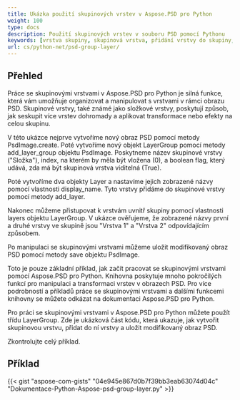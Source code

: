 ```yaml
---
title: Ukázka použití skupinových vrstev v Aspose.PSD pro Python
weight: 100
type: docs
description: Použití skupinových vrstev v souboru PSD pomocí Pythonu
keywords: [vrstva skupiny, skupinová vrstva, přidání vrstvy do skupiny, psd api, python, ukázkový kód]
url: cs/python-net/psd-group-layer/
---
```


## **Přehled**

Práce se skupinovými vrstvami v Aspose.PSD pro Python je silná funkce, která vám umožňuje organizovat a manipulovat s vrstvami v rámci obrazu PSD. Skupinové vrstvy, také známé jako složkové vrstvy, poskytují způsob, jak seskupit více vrstev dohromady a aplikovat transformace nebo efekty na celou skupinu.

V této ukázce nejprve vytvoříme nový obraz PSD pomocí metody PsdImage.create. Poté vytvoříme nový objekt LayerGroup pomocí metody add_layer_group objektu PsdImage. Poskytneme název skupinové vrstvy ("Složka"), index, na kterém by měla být vložena (0), a boolean flag, který udává, zda má být skupinová vrstva viditelná (True).

Poté vytvoříme dva objekty Layer a nastavíme jejich zobrazené názvy pomocí vlastnosti display_name. Tyto vrstvy přidáme do skupinové vrstvy pomocí metody add_layer.

Nakonec můžeme přistupovat k vrstvám uvnitř skupiny pomocí vlastnosti layers objektu LayerGroup. V ukázce ověřujeme, že zobrazené názvy první a druhé vrstvy ve skupině jsou "Vrstva 1" a "Vrstva 2" odpovídajícím způsobem.

Po manipulaci se skupinovými vrstvami můžeme uložit modifikovaný obraz PSD pomocí metody save objektu PsdImage.

Toto je pouze základní příklad, jak začít pracovat se skupinovými vrstvami pomocí Aspose.PSD pro Python. Knihovna poskytuje mnoho pokročilých funkcí pro manipulaci a transformaci vrstev v obrazech PSD. Pro více podrobností a příkladů práce se skupinovými vrstvami a dalšími funkcemi knihovny se můžete odkázat na dokumentaci Aspose.PSD pro Python.

Pro práci se skupinovými vrstvami v Aspose.PSD pro Python můžete použít třídu LayerGroup. Zde je ukázková část kódu, která ukazuje, jak vytvořit skupinovou vrstvu, přidat do ní vrstvy a uložit modifikovaný obraz PSD.

Zkontrolujte celý příklad.

## **Příklad**
{{< gist "aspose-com-gists" "04e945e867d0b7f39bb3eab63074d04c" "Dokumentace-Python-Aspose-psd-group-layer.py" >}}
